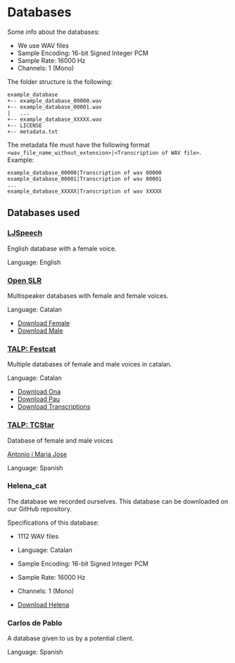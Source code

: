 # Databases

Some info about the databases:
- We use WAV files
- Sample Encoding: 16-bit Signed Integer PCM
- Sample Rate: 16000 Hz
- Channels: 1 (Mono)

The folder structure is the following:
```text
example_database
+-- example_database_00000.wav
+-- example_database_00001.wav
|   ...
+-- example_database_XXXXX.wav
+-- LICENSE
+-- metadata.txt
```

The metadata file must have the following format `<wav_file_name_without_extension>|<Transcription of WAV file>`.
Example:
```text
example_database_00000|Transcription of wav 00000
example_database_00001|Transcription of wav 00001
...
example_database_XXXXX|Transcription of wav XXXXX
```


## Databases used
### [LJSpeech](https://keithito.com/LJ-Speech-Dataset/)
English database with a female voice.

Language: English


### [Open SLR](https://www.openslr.org/69/)
Multispeaker databases with female and female voices.

Language: Catalan

- [Download Female](https://www.openslr.org/resources/69/ca_es_female.zip)
- [Download Male](https://www.openslr.org/resources/69/ca_es_male.zip)


### [TALP: Festcat](http://festcat.talp.cat/devel.php)
Multiple databases of female and male voices in catalan.

Language: Catalan

- [Download Ona](http://festcat.talp.cat/download/data/upc_ca_ona_raw-1.0.tar.bz2)
- [Download Pau](http://festcat.talp.cat/download/data/upc_ca_pau_raw-1.0.tar.bz2)
- [Download Transcriptions](http://festcat.talp.cat/download/data/upc_ca_pau_raw-1.0.tar.bz2)


### [TALP: TCStar](https://www.talp.upc.edu/project-detail/499/TC-STAR%20)
Database of female and male voices

[Antonio i Maria Jose](https://www.talp.upc.edu/content/tc-star-baselines)

Language: Spanish

### Helena_cat
The database we recorded ourselves. This database can be downloaded on our GitHub repository.

Specifications of this database:
- 1112 WAV files
- Language: Catalan
- Sample Encoding: 16-bit Signed Integer PCM
- Sample Rate: 16000 Hz
- Channels: 1 (Mono)

- [Download Helena](helena_cat.zip)

### Carlos de Pablo
A database given to us by a potential client.

Language: Spanish

